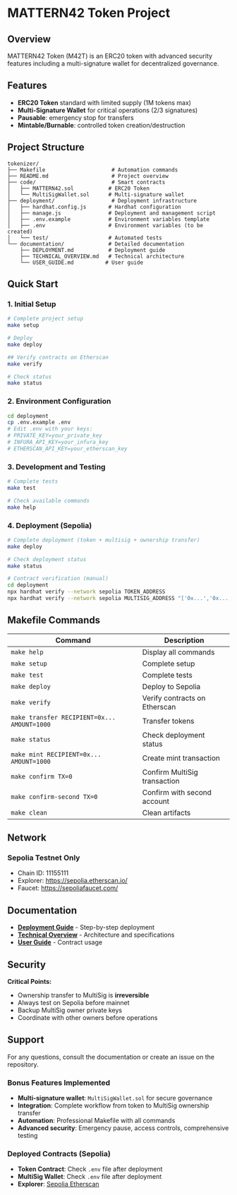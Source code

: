 # MATTERN42 Token Project

## Overview

MATTERN42 Token (M42T) is an ERC20 token with advanced security features including a multi-signature wallet for decentralized governance.

## Features

- **ERC20 Token** standard with limited supply (1M tokens max)
- **Multi-Signature Wallet** for critical operations (2/3 signatures)
- **Pausable**: emergency stop for transfers
- **Mintable/Burnable**: controlled token creation/destruction

## Project Structure

```
tokenizer/
├── Makefile                     # Automation commands
├── README.md                    # Project overview
├── code/                        # Smart contracts
│   ├── MATTERN42.sol           # ERC20 Token
│   └── MultiSigWallet.sol      # Multi-signature wallet
├── deployment/                  # Deployment infrastructure
│   ├── hardhat.config.js       # Hardhat configuration
│   ├── manage.js               # Deployment and management script
│   ├── .env.example            # Environment variables template
│   ├── .env                    # Environment variables (to be created)
│   └── test/                   # Automated tests
└── documentation/              # Detailed documentation
    ├── DEPLOYMENT.md           # Deployment guide
    ├── TECHNICAL_OVERVIEW.md   # Technical architecture
    └── USER_GUIDE.md          # User guide
```

## Quick Start

### 1. Initial Setup

```bash
# Complete project setup
make setup

# Deploy
make deploy

## Verify contracts on Etherscan
make verify

# Check status
make status
```

### 2. Environment Configuration

```bash
cd deployment
cp .env.example .env
# Edit .env with your keys:
# PRIVATE_KEY=your_private_key
# INFURA_API_KEY=your_infura_key
# ETHERSCAN_API_KEY=your_etherscan_key
```

### 3. Development and Testing

```bash
# Complete tests
make test

# Check available commands
make help
```

### 4. Deployment (Sepolia)

```bash
# Complete deployment (token + multisig + ownership transfer)
make deploy

# Check deployment status
make status

# Contract verification (manual)
cd deployment
npx hardhat verify --network sepolia TOKEN_ADDRESS
npx hardhat verify --network sepolia MULTISIG_ADDRESS "['0x...','0x...','0x...']" 2
```

## Makefile Commands

| Command | Description |
|---------|-------------|
| `make help` | Display all commands |
| `make setup` | Complete setup |
| `make test` | Complete tests |
| `make deploy` | Deploy to Sepolia |
| `make verify` | Verify contracts on Etherscan |
| `make transfer RECIPIENT=0x... AMOUNT=1000` | Transfer tokens |
| `make status` | Check deployment status |
| `make mint RECIPIENT=0x... AMOUNT=1000` | Create mint transaction |
| `make confirm TX=0` | Confirm MultiSig transaction |
| `make confirm-second TX=0` | Confirm with second account |
| `make clean` | Clean artifacts |

## Network

### Sepolia Testnet Only

- Chain ID: 11155111
- Explorer: <https://sepolia.etherscan.io/>
- Faucet: <https://sepoliafaucet.com/>

## Documentation

- **[Deployment Guide](./documentation/DEPLOYMENT.md)** - Step-by-step deployment
- **[Technical Overview](./documentation/TECHNICAL_OVERVIEW.md)** - Architecture and specifications
- **[User Guide](./documentation/USER_GUIDE.md)** - Contract usage

## Security

**Critical Points:**

- Ownership transfer to MultiSig is **irreversible**
- Always test on Sepolia before mainnet
- Backup MultiSig owner private keys
- Coordinate with other owners before operations

## Support

For any questions, consult the documentation or create an issue on the repository.

### Bonus Features Implemented

- **Multi-signature wallet**: `MultiSigWallet.sol` for secure governance
- **Integration**: Complete workflow from token to MultiSig ownership transfer
- **Automation**: Professional Makefile with all commands
- **Advanced security**: Emergency pause, access controls, comprehensive testing

### Deployed Contracts (Sepolia)

- **Token Contract**: Check `.env` file after deployment
- **MultiSig Wallet**: Check `.env` file after deployment
- **Explorer**: [Sepolia Etherscan](https://sepolia.etherscan.io/)
